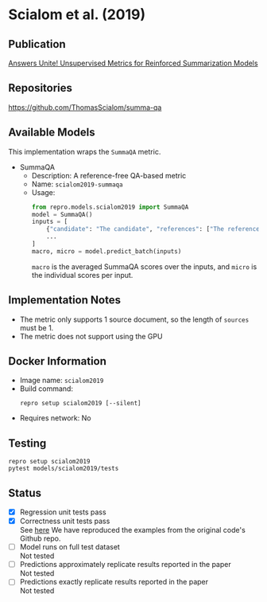 # Scialom et al. (2019)

## Publication
[Answers Unite! Unsupervised Metrics for Reinforced Summarization Models](https://arxiv.org/abs/1909.01610)

## Repositories
https://github.com/ThomasScialom/summa-qa

## Available Models
This implementation wraps the `SummaQA` metric.

- SummaQA
  - Description: A reference-free QA-based metric 
  - Name: `scialom2019-summaqa`
  - Usage:
    ```python
    from repro.models.scialom2019 import SummaQA
    model = SummaQA()
    inputs = [
        {"candidate": "The candidate", "references": ["The reference"], "sources": ["The source"]},
        ...
    ]   
    macro, micro = model.predict_batch(inputs)
    ```
    `macro` is the averaged SummaQA scores over the inputs, and `micro` is the individual scores per input.
    
    
## Implementation Notes
- The metric only supports 1 source document, so the length of `sources` must be 1.
- The metric does not support using the GPU
    
## Docker Information
- Image name: `scialom2019`
- Build command:
  ```shell script
  repro setup scialom2019 [--silent]
  ```
- Requires network: No
  
## Testing
```shell script
repro setup scialom2019
pytest models/scialom2019/tests
```

## Status
- [x] Regression unit tests pass   
- [x] Correctness unit tests pass  
See [here]()
We have reproduced the examples from the original code's Github repo.
- [ ] Model runs on full test dataset  
Not tested
- [ ] Predictions approximately replicate results reported in the paper  
Not tested
- [ ] Predictions exactly replicate results reported in the paper  
Not tested